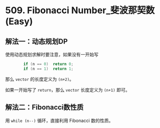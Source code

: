 # 509. Fibonacci Number_斐波那契数 (Easy)



## 解法一：动态规划DP

使用动态规划求解时要注意，如果没有一开始写

```c++
        if (n == 0)  return 0;
        if (n == 1)  return 1;
```

那么 `vector` 的长度定义为 `(n+2)`。



如果一开始写了 `return`，那么 `vector` 长度定义为 `(n+1)` 即可。



## 解法二：Fibonacci数性质

用 `while (n--)` 循环，直接利用 Fibonacci 数的性质。

